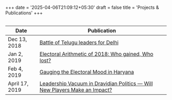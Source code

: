 +++
date = '2025-04-06T21:09:12+05:30'
draft = false
title = 'Projects & Publications'
+++

<table class="publications-table">

| Date          | Publication   | 
| ------------- | ------------- | 
| Dec 13, 2018  | [Battle of Telugu leaders for Delhi](https://www.cppr.in/centre-for-comparative-studies/battle-of-telugu-leaders-for-delhi)|
| Jan 2, 2019   | [Electoral Arithmetic of 2018: Who gained, Who lost?](https://www.cppr.in/centre-for-comparative-studies/electoral-arithmetic-of-2018-who-gained-who-lost)|
| Feb 4, 2019   | [Gauging the Electoral Mood in Haryana](https://www.cppr.in/centre-for-comparative-studies/gauging-the-electoral-mood-in-haryana)|
| April 17, 2019 | [Leadership Vacuum in Dravidian Politics — Will New Players Make an Impact?](https://www.cppr.in/articles/leadership-vacuum-in-dravidian-politics-will-new-players-make-an-impact)|

</table>
